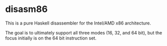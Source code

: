 # disasm86

This is a pure Haskell disassembler for the Intel/AMD x86 architecture. 

The goal is to ultimately support all three modes (16, 32, and 64 bit), but the focus initially is on the 64 bit instruction set.
